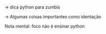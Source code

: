 
-> dica python para zumbis

-> Algumas coisas importantes como identação

Nota mental: foco não é ensinar python
